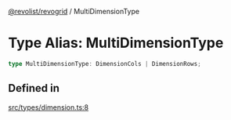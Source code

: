 [@revolist/revogrid](README.md) / MultiDimensionType

# Type Alias: MultiDimensionType

```ts
type MultiDimensionType: DimensionCols | DimensionRows;
```

## Defined in

[src/types/dimension.ts:8](https://github.com/revolist/revogrid/blob/9117a91ea8e0927df97ffd7fc238d04b4ddfdd05/src/types/dimension.ts#L8)

